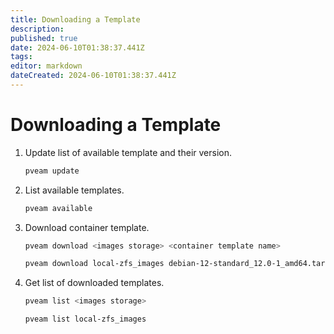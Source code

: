 ```yaml
---
title: Downloading a Template
description: 
published: true
date: 2024-06-10T01:38:37.441Z
tags: 
editor: markdown
dateCreated: 2024-06-10T01:38:37.441Z
---
```


# Downloading a Template

1. Update list of available template and their version.

    ```bash
    pveam update
    ```

2. List available templates.

    ```bash
    pveam available
    ```

3. Download container template.

    ```bash
    pveam download <images storage> <container template name>
    ```

    ```bash
    pveam download local-zfs_images debian-12-standard_12.0-1_amd64.tar.zst
    ```

4. Get list of downloaded templates.

    ```bash
    pveam list <images storage>
    ```

    ```bash
    pveam list local-zfs_images
    ```